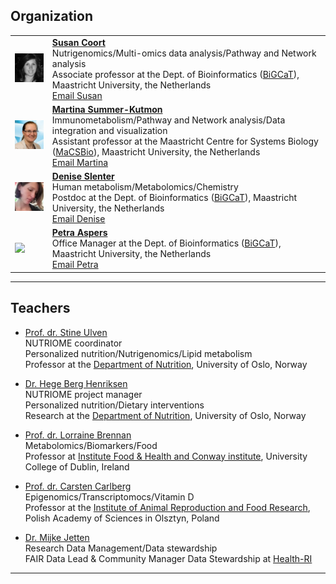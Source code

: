## Organization
<table border="0">
<tr>
<td><img src="../images/Susan.jpg"/></td>
<td>
<b><a href="https://www.linkedin.com/in/susan-steinbusch-coort-6a47542/" target="_blank">Susan Coort</a></b>
<br/> Nutrigenomics/Multi-omics data analysis/Pathway and Network analysis
<br/> Associate professor at the Dept. of Bioinformatics (<a href="https://www.bigcat.unimaas.nl/" target="_blank">BiGCaT</a>), Maastricht University, the Netherlands
<br/><a href="mailto:susan.coort@maastrichtuniversity.nl">Email Susan</a>
</td>
</tr>
<tr>
<td><img src="../images/Tina.jpg"/></td>
<td>
<b><a href="https://www.linkedin.com/in/mkutmon/" target="_blank">Martina Summer-Kutmon</a></b>
<br/>Immunometabolism/Pathway and Network analysis/Data integration and visualization
<br/> Assistant professor at the Maastricht Centre for Systems Biology (<a href="https://www.maastrichtuniversity.nl/research/maastricht-centre-systems-biology" target="_blank">MaCSBio</a>), Maastricht University, the Netherlands
<br/><a href="mailto:martina.kutmon@maastrichtuniversity.nl">Email Martina</a>
</td>
</tr>
<tr>
<td><img src="../images/Denise.jpg"/></td>
<td>
<b><a href="https://nl.linkedin.com/in/deniseslenter/" target="_blank">Denise Slenter</a></b>
<br/> Human metabolism/Metabolomics/Chemistry
<br/> Postdoc at the Dept. of Bioinformatics (<a href="https://www.bigcat.unimaas.nl/" target="_blank">BiGCaT</a>), Maastricht University, the Netherlands
<br/><a href="mailto:denise.slenter@maastrichtuniversity.nl">Email Denise</a> 
</td>
</tr>
<tr>
<td><img src="../images/Petra.jpg"/></td>
<td>
<b><a href="https://www.maastrichtuniversity.nl/prm-aspers" target="_blank">Petra Aspers</a></b>
<br/> Office Manager at the Dept. of Bioinformatics (<a href="https://www.bigcat.unimaas.nl/" target="_blank">BiGCaT</a>), Maastricht University, the Netherlands
<br/><a href="mailto:bigcatagenda@maastrichtuniversity.nl">Email Petra</a> 
</td>
</tr>
</table>

***


## Teachers

* <a href="https://www.med.uio.no/imb/english/people/aca/smulven/index.html" target="_blank">Prof. dr. Stine Ulven</a>
<br/> NUTRIOME coordinator
<br/> Personalized nutrition/Nutrigenomics/Lipid metabolism
<br/> Professor at the [Department of Nutrition](https://www.med.uio.no/imb/english/?vrtx=unit-view&areacode=511300), University of Oslo, Norway

* <a href="https://www.med.uio.no/imb/english/people/adm/hegehen/index.html" target="_blank">Dr. Hege Berg Henriksen</a>
<br/> NUTRIOME project manager
<br/> Personalized nutrition/Dietary interventions
<br/> Research at the [Department of Nutrition](https://www.med.uio.no/imb/english/?vrtx=unit-view&areacode=511300), University of Oslo, Norway

* <a href="https://people.ucd.ie/lorraine.brennan" target="_blank">Prof. dr. Lorraine Brennan</a>
<br/> Metabolomics/Biomarkers/Food
<br/> Professor at [Institute Food & Health and Conway institute](https://www.ucd.ie/foodandhealth/), University College of Dublin, Ireland

* <a href="https://welcome2.pan.olsztyn.pl/people/carsten-carlberg/" target="_blank">Prof. dr. Carsten Carlberg</a>
<br/> Epigenomics/Transcriptomocs/Vitamin D
<br/> Professor at the [Institute of Animal Reproduction and Food Research](https://welcome2.pan.olsztyn.pl/), Polish Academy of Sciences in Olsztyn, Poland

* <a href="https://www.linkedin.com/in/mijke-jetten-21336917/" target="_blank">Dr. Mijke Jetten</a>
<br/> Research Data Management/Data stewardship
<br/> FAIR Data Lead & Community Manager Data Stewardship at [Health-RI](https://www.health-ri.nl/)
***
